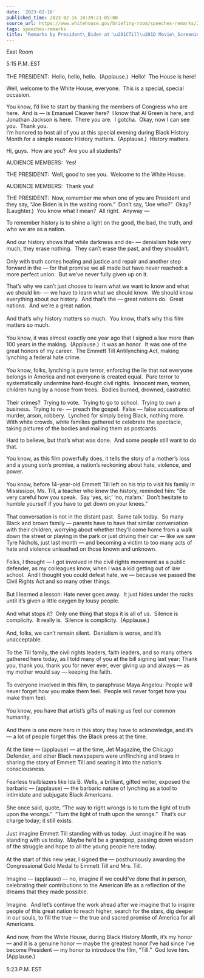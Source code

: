 ```yaml
---
date: '2023-02-16'
published_time: 2023-02-16 18:39:21-05:00
source_url: https://www.whitehouse.gov/briefing-room/speeches-remarks/2023/02/16/remarks-by-president-biden-at-till-movie-screening/
tags: speeches-remarks
title: "Remarks by President\_Biden at \u201CTill\u201D Movie\_Screening"
---
```

 
East Room

5:15 P.M. EST  
   
THE PRESIDENT:  Hello, hello, hello.  (Applause.)  Hello!  The House is
here!

Well, welcome to the White House, everyone.  This is a special, special
occasion.

You know, I’d like to start by thanking the members of Congress who are
here.  And is — is Emanuel Cleaver here?  I know that Al Green is here,
and Jonathan Jackson is here.  There you are.  I gotcha.  Okay, now I
can see you.  Thank you.  
I’m honored to host all of you at this special evening during Black
History Month for a simple reason: History matters.  (Applause.) 
History matters.

Hi, guys.  How are you?  Are you all students?

AUDIENCE MEMBERS:  Yes!

THE PRESIDENT:  Well, good to see you.  Welcome to the White House.

AUDIENCE MEMBERS:  Thank you!

THE PRESIDENT:  Now, remember me when one of you are President and they
say, “Joe Biden is in the waiting room.”  Don’t say, “Joe who?”  Okay? 
(Laughter.)  You know what I mean?  All right.  Anyway —

To remember history is to shine a light on the good, the bad, the truth,
and who we are as a nation.  
   
And our history shows that while darkness and de- — denialism hide very
much, they erase nothing.  They can’t erase the past, and they
shouldn’t.  
   
Only with truth comes healing and justice and repair and another step
forward in the — for that promise we all made but have never reached: a
more perfect union.  But we’ve never fully given up on it.

That’s why we can’t just choose to learn what we want to know and what
we should kn- — we have to learn what we should know.  We should know
everything about our history.  And that’s the — great nations do.  Great
nations.  And we’re a great nation.  
   
And that’s why history matters so much.  You know, that’s why this film
matters so much.  
   
You know, it was almost exactly one year ago that I signed a law more
than 100 years in the making.  (Applause.)  It was an honor.  It was one
of the great honors of my career.  The Emmett Till Antilynching Act,
making lynching a federal hate crime.  
   
You know, folks, lynching is pure terror, enforcing the lie that not
everyone belongs in America and not everyone is created equal.  Pure
terror to systematically undermine hard-fought civil rights.  Innocent
men, women, children hung by a noose from trees.  Bodies burned,
drowned, castrated.  
   
Their crimes?  Trying to vote.  Trying to go to school.  Trying to own a
business.  Trying to re- — preach the gospel.  False — false accusations
of murder, arson, robbery.  Lynched for simply being Black, nothing
more.  With white crowds, white families gathered to celebrate the
spectacle, taking pictures of the bodies and mailing them as postcards. 

Hard to believe, but that’s what was done.  And some people still want
to do that.

You know, as this film powerfully does, it tells the story of a mother’s
loss and a young son’s promise, a nation’s reckoning about hate,
violence, and power.  
   
You know, before 14-year-old Emmett Till left on his trip to visit his
family in Mississippi, Ms. Till, a teacher who knew the history,
reminded him: “Be very careful how you speak.  Say ‘yes, sir,’ ‘no,
ma’am.’  Don’t hesitate to humble yourself if you have to get down on
your knees.”  
   
That conversation is not in the distant past.  Same talk today.  So many
Black and brown family — parents have to have that similar conversation
with their children, worrying about whether they’ll come home from a
walk down the street or playing in the park or just driving their car —
like we saw Tyre Nichols, just last month — and becoming a victim to too
many acts of hate and violence unleashed on those known and unknown.  
   
Folks, I thought — I got involved in the civil rights movement as a
public defender, as my colleagues know, when I was a kid getting out of
law school.  And I thought you could defeat hate, we — because we passed
the Civil Rights Act and so many other things.  
   
But I learned a lesson: Hate never goes away.  It just hides under the
rocks until it’s given a little oxygen by lousy people.   
   
And what stops it?  Only one thing that stops it is all of us.  Silence
is complicity.  It really is.  Silence is complicity.  (Applause.)  
   
And, folks, we can’t remain silent.  Denialism is worse, and it’s
unacceptable.  
   
To the Till family, the civil rights leaders, faith leaders, and so many
others gathered here today, as I told many of you at the bill signing
last year: Thank you, thank you, thank you for never ever, ever giving
up and always — as my mother would say — keeping the faith.  
   
To everyone involved in this film, to paraphrase Maya Angelou: People
will never forget how you make them feel.  People will never forget how
you make them feel.   
   
You know, you have that artist’s gifts of making us feel our common
humanity.  
   
And there is one more hero in this story they have to acknowledge, and
it’s — a lot of people forget this: the Black press at the time.   
   
At the time — (applause) — at the time, Jet Magazine, the Chicago
Defender, and other Black newspapers were unflinching and brave in
sharing the story of Emmett Till and searing it into the nation’s
consciousness.  
   
Fearless trailblazers like Ida B. Wells, a brilliant, gifted writer,
exposed the barbaric — (applause) — the barbaric nature of lynching as a
tool to intimidate and subjugate Black Americans.  
   
She once said, quote, “The way to right wrongs is to turn the light of
truth upon the wrongs.”  “Turn the light of truth upon the wrongs.” 
That’s our charge today; it still exists.   
   
Just imagine Emmett Till standing with us today.  Just imagine if he was
standing with us today.  Maybe he’d be a grandpop, passing down wisdom
of the struggle and hope to all the young people here today.  
   
At the start of this new year, I signed the — posthumously awarding the
Congressional Gold Medal to Emmett Till and Mrs. Till.   
   
Imagine — (applause) — no, imagine if we could’ve done that in person,
celebrating their contributions to the American life as a reflection of
the dreams that they made possible.  
   
Imagine.  And let’s continue the work ahead after we imagine that to
inspire people of this great nation to reach higher, search for the
stars, dig deeper in our souls, to fill the true — the true and sacred
promise of America for all Americans.  
   
And now, from the White House, during Black History Month, it’s my honor
— and it is a genuine honor — maybe the greatest honor I’ve had since
I’ve become President — my honor to introduce the film, “Till.”  God
love him.  (Applause.)  
   
5:23 P.M. EST

